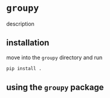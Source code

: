 # `groupy`

description

## installation

move into the `groupy` directory and run

```bash
pip install .
```

## using the `groupy` package



